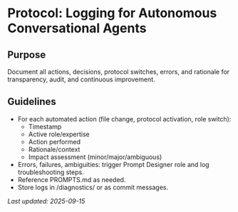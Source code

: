 # Protocol: Logging for Autonomous Conversational Agents

## Purpose
Document all actions, decisions, protocol switches, errors, and rationale for transparency, audit, and continuous improvement.

## Guidelines
- For each automated action (file change, protocol activation, role switch):
  - Timestamp
  - Active role/expertise
  - Action performed
  - Rationale/context
  - Impact assessment (minor/major/ambiguous)
- Errors, failures, ambiguities: trigger Prompt Designer role and log troubleshooting steps.
- Reference PROMPTS.md as needed.
- Store logs in /diagnostics/ or as commit messages.

_Last updated: 2025-09-15_
